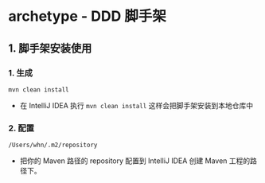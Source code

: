# archetype - DDD 脚手架

## 1. 脚手架安装使用

### 1. 生成

```shell
mvn clean install
```

- 在 IntelliJ IDEA 执行 `mvn clean install` 这样会把脚手架安装到本地仓库中

### 2. 配置

```shell
/Users/whn/.m2/repository
```

- 把你的 Maven 路径的 repository 配置到 IntelliJ IDEA 创建 Maven 工程的路径下。
